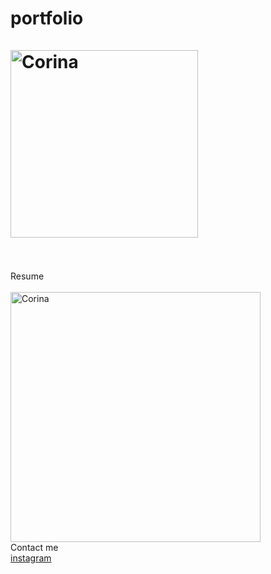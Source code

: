 # portfolio<br> <br><img alt="Corina" src="https://github.com/steenblikrs/2021-Spring-Studio/blob/gh-pages/students/Corina/self.gif?raw=true" width="300">
<br> <br>
Resume<br> <br><img alt="Corina" src="https://corinaaaa.github.io/portfolio/resume.jpg?raw=true" width="400">
<br>
Contact me <br>  <a href="https://www.instagram.com/zixuan_0927/">instagram</a>
<br>
<br>
